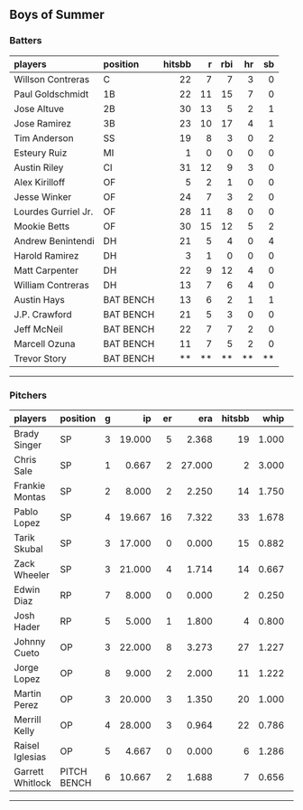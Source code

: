 ## Boys of Summer

### Batters

 
|players             |position  | hitsbb|  r| rbi| hr| sb| 
|:-------------------|:---------|------:|--:|---:|--:|--:| 
|Willson Contreras   |C         |     22|  7|   7|  3|  0| 
|Paul Goldschmidt    |1B        |     22| 11|  15|  7|  0| 
|Jose Altuve         |2B        |     30| 13|   5|  2|  1| 
|Jose Ramirez        |3B        |     23| 10|  17|  4|  1| 
|Tim Anderson        |SS        |     19|  8|   3|  0|  2| 
|Esteury Ruiz        |MI        |      1|  0|   0|  0|  0| 
|Austin Riley        |CI        |     31| 12|   9|  3|  0| 
|Alex Kirilloff      |OF        |      5|  2|   1|  0|  0| 
|Jesse Winker        |OF        |     24|  7|   3|  2|  0| 
|Lourdes Gurriel Jr. |OF        |     28| 11|   8|  0|  0| 
|Mookie Betts        |OF        |     30| 15|  12|  5|  2| 
|Andrew Benintendi   |DH        |     21|  5|   4|  0|  4| 
|Harold Ramirez      |DH        |      3|  1|   0|  0|  0| 
|Matt Carpenter      |DH        |     22|  9|  12|  4|  0| 
|William Contreras   |DH        |     13|  7|   6|  4|  0| 
|Austin Hays         |BAT BENCH |     13|  6|   2|  1|  1| 
|J.P. Crawford       |BAT BENCH |     21|  5|   3|  0|  0| 
|Jeff McNeil         |BAT BENCH |     22|  7|   7|  2|  0| 
|Marcell Ozuna       |BAT BENCH |     11|  7|   5|  2|  0| 
|Trevor Story        |BAT BENCH |     **| **|  **| **| **| 


* * *

### Pitchers

 
|players          |position    |  g|     ip| er|    era| hitsbb|  whip| so|  w| sv| 
|:----------------|:-----------|--:|------:|--:|------:|------:|-----:|--:|--:|--:| 
|Brady Singer     |SP          |  3| 19.000|  5|  2.368|     19| 1.000| 25|  0|  0| 
|Chris Sale       |SP          |  1|  0.667|  2| 27.000|      2| 3.000|  0|  0|  0| 
|Frankie Montas   |SP          |  2|  8.000|  2|  2.250|     14| 1.750|  9|  1|  0| 
|Pablo Lopez      |SP          |  4| 19.667| 16|  7.322|     33| 1.678| 24|  1|  0| 
|Tarik Skubal     |SP          |  3| 17.000|  0|  0.000|     15| 0.882| 15|  1|  0| 
|Zack Wheeler     |SP          |  3| 21.000|  4|  1.714|     14| 0.667| 21|  2|  0| 
|Edwin Diaz       |RP          |  7|  8.000|  0|  0.000|      2| 0.250| 15|  0|  6| 
|Josh Hader       |RP          |  5|  5.000|  1|  1.800|      4| 0.800|  8|  2|  2| 
|Johnny Cueto     |OP          |  3| 22.000|  8|  3.273|     27| 1.227|  6|  0|  0| 
|Jorge Lopez      |OP          |  8|  9.000|  2|  2.000|     11| 1.222|  9|  1|  3| 
|Martin Perez     |OP          |  3| 20.000|  3|  1.350|     20| 1.000| 21|  2|  0| 
|Merrill Kelly    |OP          |  4| 28.000|  3|  0.964|     22| 0.786| 25|  2|  0| 
|Raisel Iglesias  |OP          |  5|  4.667|  0|  0.000|      6| 1.286|  4|  0|  1| 
|Garrett Whitlock |PITCH BENCH |  6| 10.667|  2|  1.688|      7| 0.656|  9|  0|  2| 


* * *


